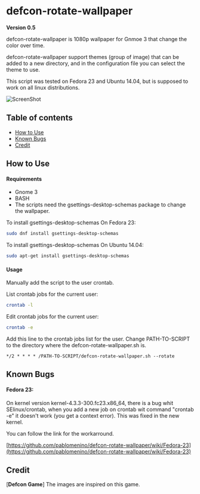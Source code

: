 # defcon-rotate-wallpaper

**Version 0.5**

defcon-rotate-wallpaper is 1080p wallpaper for Gnmoe 3 that change the color over time.

defcon-rotate-wallpaper support themes (group of image) that can be added to a new directory, and in the configuration file you can select the theme to use.

This script was tested on Fedora 23 and Ubuntu 14.04, but is supposed to work on all linux distributions.

![ScreenShot](https://raw.githubusercontent.com/pablomenino/defcon-rotate-wallpaper/master/docs/ani.gif)

## Table of contents

* [How to Use](#how-to-use)
* [Known Bugs](#known-bugs)
* [Credit](#credit)

## <a name="how-to-use">How to Use

#### Requirements

* Gnome 3
* BASH
* The scripts need the gsettings-desktop-schemas package to change the wallpaper.

To install gsettings-desktop-schemas On Fedora 23:

```bash
sudo dnf install gsettings-desktop-schemas
```

To install gsettings-desktop-schemas On Ubuntu 14.04:

```bash
sudo apt-get install gsettings-desktop-schemas
```

#### Usage

Manually add the script to the user crontab.

List crontab jobs for the current user:

```bash
crontab -l
```

Edit crontab jobs for the current user:

```bash
crontab -e
```

Add this line to the crontab jobs list for the user. Change PATH-TO-SCRIPT to the directory where the defcon-rotate-wallpaper.sh is.

```
*/2 * * * * /PATH-TO-SCRIPT/defcon-rotate-wallpaper.sh --rotate
```

## <a name="known-bugs">Known Bugs

#### Fedora 23:

On kernel version kernel-4.3.3-300.fc23.x86_64, there is a bug whit SElinux/crontab, when you add a new job on crontab wit command "crontab -e" it doesn't work (you get a context error). This was fixed in the new kernel.

You can follow the link for the workarround.

[https://github.com/pablomenino/defcon-rotate-wallpaper/wiki/Fedora-23](https://github.com/pablomenino/defcon-rotate-wallpaper/wiki/Fedora-23)

## <a name="credit">Credit

[**Defcon Game**] The images are inspired on this game.
